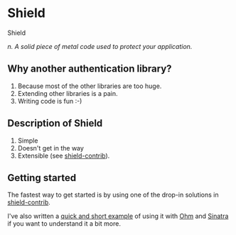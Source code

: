 # Shield

Shield

_n. A solid piece of metal code used to protect your application._

## Why another authentication library?

1. Because most of the other libraries are too huge.
2. Extending other libraries is a pain.
3. Writing code is fun :-)

## Description of Shield

1. Simple
2. Doesn't get in the way
3. Extensible (see [shield-contrib][shield-contrib]).

## Getting started

The fastest way to get started is by using one of the drop-in solutions
in [shield-contrib][shield-contrib].

I've also written a [quick and short example][sin-ohm] of using it with
[Ohm][ohm] and [Sinatra][sin] if you want to understand it a bit more.

[sin]: http://sinatrarb.com
[ohm]: http://ohm.keyvalue.org
[shield-contrib]: http://github.com/cyx/shield-contrib
[sin-ohm]: http://cyx.github.com/shield/sinatra-ohm.html